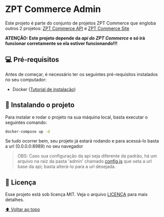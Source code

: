 # ZPT Commerce Admin

Este projeto é parte do conjunto de projetos ZPT Commerce que engloba outros 2 projetos: [ZPT Commerce API](https://github.com/rafaelfgomes/zptcommerce-api) e [ZPT Commerce Site](https://github.com/rafaelfgomes/zptcommerce-site)

**ATENÇÃO: Este projeto depende da *api do ZPT Commerce* e só irá funcionar corretamente se ela estiver funcionando!!!**

## 💻 Pré-requisitos

Antes de começar, é necessário ter os seguintes pré-requisitos instalados no seu computador:

* Docker ([Tutorial de instalação](https://www.docker.com/get-started))

## 🚀 Instalando o projeto

Para instalar e rodar o projeto na sua máquina local, basta executar o seguintes comando:

```bash
docker-compose up -d
```

Se tudo ocorrer bem, seu projeto já estará rodando e para acessá-lo basta a url (0.0.0.0:8989) no seu navegador

> OBS: Caso sua configuração da api seja diferente da padrão, há um arquivo na raiz da pasta 'admin' chamado [config.js](admin/config.js) que seta a url base da api; basta alterá-lo para a url desejada.

## 📝 Licença

Esse projeto está sob licença MIT. Veja o arquivo [LICENÇA](LICENSE) para mais detalhes.

[⬆ Voltar ao topo](#zpt-commerce-admin)
